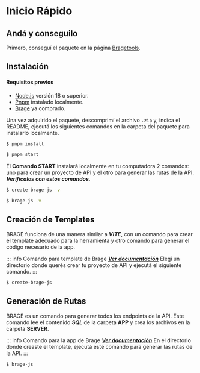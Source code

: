 # Inicio Rápido

## Andá y conseguilo

Primero, conseguí el paquete en la página [Bragetools](https://brage.pages.dev).

## Instalación

#### Requisitos previos

- [Node.js](https://nodejs.org/) versión 18 o superior.  
- [Pnpm](https://pnpm.io/installation) instalado localmente.  
- [Brage](https://brage.pages.dev) ya comprado.  

Una vez adquirido el paquete, descomprimí el archivo `.zip` y, indica el README, ejecutá los siguientes comandos en la carpeta del paquete para instalarlo localmente.  

```sh
$ pnpm install
```

```sh
$ pnpm start
```

El **Comando START** instalará localmente en tu computadora 2 comandos: uno para crear un proyecto de API y el otro para generar las rutas de la API. ***Verificalos con estos comandos***.

```sh
$ create-brage-js -v
```

```sh
$ brage-js -v
```

## Creación de Templates 

BRAGE funciona de una manera similar a ***VITE***, con un comando para crear el template adecuado para la herramienta y otro comando para generar el código necesario de la app.

::: info Comando para template de Brage ***[Ver documentación](./create-brage)***
Elegí un directorio donde querés crear tu proyecto de API y ejecutá el siguiente comando.
:::

```sh
$ create-brage-js
```

## Generación de Rutas

BRAGE es un comando para generar todos los endpoints de la API. Este comando lee el contenido ***SQL*** de la carpeta **APP** y crea los archivos en la carpeta **SERVER**.

::: info Comando para la app de Brage ***[Ver documentación](./brage)***
En el directorio donde creaste el template, ejecutá este comando para generar las rutas de la API.
:::


```sh
$ brage-js
```